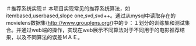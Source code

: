＃推荐系统实现＃
本项目实现常见的推荐系统算法，如itembased,userbased,slope one,svd,svd++。通过从mysql中读取存在的movielens数据集(http://www.grouplens.org/)中的９：１划分的训练集和测试集合。并通过web端的操作，实现在web展示不同算法对于不同用于的电影推荐结果，以及不同算法的误差ＭＡＥ。
